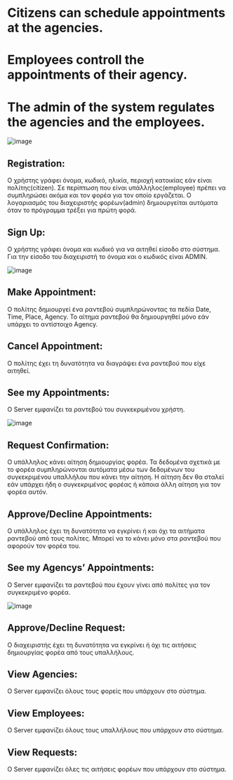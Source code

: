 # Citizens can schedule appointments at the agencies.
# Employees controll the appointments of their agency.
# The admin of the system regulates the agencies and the employees.

![image](https://user-images.githubusercontent.com/79916050/110692637-3b7ac300-81ef-11eb-9003-2a22e3eec227.png)

## Registration: 
Ο χρήστης γράφει όνομα, κωδικό, ηλικία, περιοχή κατοικίας εάν είναι πολίτης(citizen). 
Σε περίπτωση που είναι υπάλληλος(employee) πρέπει να συμπληρώσει ακόμα και τον φορέα για τον οποίο εργάζεται.
Ο λογαριασμός του διαχειριστής φορέων(admin) δημιουργείται αυτόματα όταν το πρόγραμμα τρέξει για πρώτη φορά.

## Sign Up:
Ο χρήστης γράφει όνομα και κωδικό για να αιτηθεί είσοδο στο σύστημα. 
Για την είσοδο του διαχειριστή το όνομα και ο κωδικός είναι ADMIN.


![image](https://user-images.githubusercontent.com/79916050/110692677-47ff1b80-81ef-11eb-8ffa-2a5981e57526.png)

## Make Appointment:
Ο πολίτης δημιουργεί ένα ραντεβού συμπληρώνοντας τα πεδία Date, Time, Place, Agency.
Το αίτημα ραντεβού θα δημιουργηθεί μόνο εάν υπάρχει το αντίστοιχο Agency.

## Cancel Appointment:
Ο πολίτης έχει τη δυνατότητα να διαγράψει ένα ραντεβού που είχε αιτηθεί.

## See my Appointments:
O Server εμφανίζει τα ραντεβού του συγκεκριμένου χρήστη.


![image](https://user-images.githubusercontent.com/79916050/110692761-6402bd00-81ef-11eb-902a-792533a92a3f.png)

## Request Confirmation:
Ο υπάλληλος κάνει αίτηση δημιουργίας φορέα. Τα δεδομένα σχετικά με το φορέα συμπληρώνονται αυτόματα μέσω των δεδομένων του συγκεκριμένου υπαλλήλου που κάνει την αίτηση. 
Η αίτηση δεν θα σταλεί εάν υπάρχει ήδη ο συγκεκριμένος φορέας ή κάποια άλλη αίτηση για τον φορέα αυτόν.

## Approve/Decline Appointments:
Ο υπάλληλος έχει τη δυνατότητα να εγκρίνει ή και όχι τα αιτήματα ραντεβού από τους πολίτες.
Μπορεί να το κάνει μόνο στα ραντεβού που αφορούν τον φορέα του.

## See my Agencys’ Appointments:
Ο Server εμφανίζει τα ραντεβού που έχουν γίνει από πολίτες για τον συγκεκριμένο φορέα.


![image](https://user-images.githubusercontent.com/79916050/110693425-15a1ee00-81f0-11eb-8102-19543a25f5b5.png)

## Approve/Decline Request:
Ο διαχειριστής έχει τη δυνατότητα να εγκρίνει ή όχι τις αιτήσεις δημιουργίας φορέα από τους υπαλλήλους. 

## View Agencies:
O Server εμφανίζει όλους τους φορείς που υπάρχουν στο σύστημα.

## View Employees:
O Server εμφανίζει όλους τους υπαλλήλους που υπάρχουν στο σύστημα.

## View Requests:
O Server εμφανίζει όλες τις αιτήσεις φορέων που υπάρχουν στο σύστημα.




